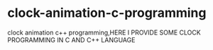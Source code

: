 # clock-animation-c-programming
clock  animation c++ programming,HERE I PROVIDE SOME CLOCK PROGRAMMING IN C AND C++ LANGUAGE
